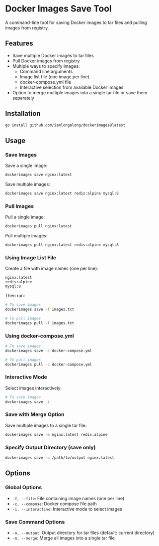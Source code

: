 # Docker Images Save Tool

A command-line tool for saving Docker images to tar files and pulling images from registry.

## Features

- Save multiple Docker images to tar files
- Pull Docker images from registry
- Multiple ways to specify images:
  - Command line arguments
  - Image list file (one image per line)
  - docker-compose.yml file
  - Interactive selection from available Docker images
- Option to merge multiple images into a single tar file or save them separately

## Installation

```bash
go install github.com/iamlongalong/dockerimages@latest
```

## Usage

### Save Images

Save a single image:
```bash
dockerimages save nginx:latest
```

Save multiple images:
```bash
dockerimages save nginx:latest redis:alpine mysql:8
```

### Pull Images

Pull a single image:
```bash
dockerimages pull nginx:latest
```

Pull multiple images:
```bash
dockerimages pull nginx:latest redis:alpine mysql:8
```

### Using Image List File

Create a file with image names (one per line):
```
nginx:latest
redis:alpine
mysql:8
```

Then run:
```bash
# To save images
dockerimages save -f images.txt

# To pull images
dockerimages pull -f images.txt
```

### Using docker-compose.yml

```bash
# To save images
dockerimages save -c docker-compose.yml

# To pull images
dockerimages pull -c docker-compose.yml
```

### Interactive Mode

Select images interactively:
```bash
# To save images
dockerimages save -i
```

### Save with Merge Option

Save multiple images to a single tar file:
```bash
dockerimages save -m nginx:latest redis:alpine
```

### Specify Output Directory (save only)

```bash
dockerimages save -o /path/to/output nginx:latest
```

## Options

### Global Options
- `-f, --file`: File containing image names (one per line)
- `-c, --compose`: Docker compose file path
- `-i, --interactive`: Interactive mode to select images

### Save Command Options
- `-o, --output`: Output directory for tar files (default: current directory)
- `-m, --merge`: Merge all images into a single tar file 